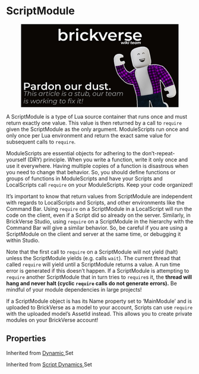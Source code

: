 # ScriptModule

<figure><img src="../../../.gitbook/assets/dust (1).jpg" alt=""><figcaption></figcaption></figure>

A ScriptModule is a type of Lua source container that runs once and must return exactly one value. This value is then returned by a call to `require` given the ScriptModule as the only argument. ModuleScripts run once and only once per Lua environment and return the exact same value for subsequent calls to `require`.

ModuleScripts are essential objects for adhering to the don’t-repeat-yourself (DRY) principle. When you write a function, write it only once and use it everywhere. Having multiple copies of a function is disastrous when you need to change that behavior. So, you should define functions or groups of functions in ModuleScripts and have your Scripts and LocalScripts call `require` on your ModuleScripts. Keep your code organized!

It’s important to know that return values from ScriptModule are independent with regards to LocalScripts and Scripts, and other environments like the Command Bar. Using `require` on a ScriptModule in a LocalScript will run the code on the client, even if a Script did so already on the server. Similarly, in BrickVerse Studio, using `require` on a ScriptModule in the hierarchy with the Command Bar will give a similar behavior. So, be careful if you are using a ScriptModule on the client and server at the same time, or debugging it within Studio.

Note that the first call to `require` on a ScriptModule will not yield (halt) unless the ScriptModule yields (e.g. calls `wait`). The current thread that called `require` will yield until a ScriptModule returns a value. A run time error is generated if this doesn’t happen. If a ScriptModule is attempting to `require` another ScriptModule that in turn tries to `require`s it, the **thread will hang and never halt (cyclic `require` calls do not generate errors).** Be mindful of your module dependencies in large projects!

If a ScriptModule object is has its Name property set to ‘MainModule’ and is uploaded to BrickVerse as a model to your account, Scripts can use `require` with the uploaded model’s AssetId instead. This allows you to create private modules on your BrickVerse account!

## Properties

Inherited from [Dynamic ](https://docs.brickverse.co/bricklua-lua-references-manual/dymanic)Set

Inherited from [Script Dynamics ](../dymanic/script.md)Set
